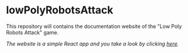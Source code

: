 # lowPolyRobotsAttack
This repository will contains the documentation website of the "Low Poly Robots Attack" game.

*The website is a simple React app and you take a look by clicking [here]().*
